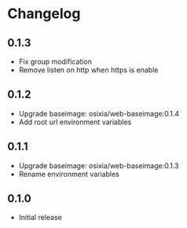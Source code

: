 # Changelog

## 0.1.3
  - Fix group modification
  - Remove listen on http when https is enable

## 0.1.2
  - Upgrade baseimage: osixia/web-baseimage:0.1.4
  - Add root url environment variables

## 0.1.1
  - Upgrade baseimage: osixia/web-baseimage:0.1.3
  - Rename environment variables

## 0.1.0
  - Initial release
